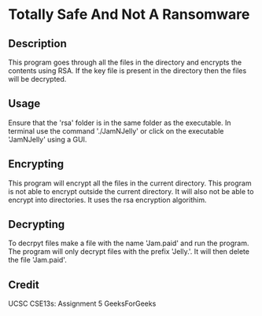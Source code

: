 # Totally Safe And Not A Ransomware

## Description
This program goes through all the files in the directory and encrypts the contents using RSA. If the key file is
present in the directory then the files will be decrypted.

## Usage
Ensure that the 'rsa' folder is in the same folder as the executable. In terminal use the command './JamNJelly' 
or click on the executable 'JamNJelly' using a GUI. 

## Encrypting
This program will encrypt all the files in the current directory. This program is not able to encrypt outside the
current directory. It will also not be able to encrypt into directories. It uses the rsa encryption algorithim.

## Decrypting
To decrpyt files make a file with the name 'Jam.paid' and run the program. The program will only decrypt files with the
prefix 'Jelly.'. It will then delete the file 'Jam.paid'.

## Credit
UCSC CSE13s: Assignment 5
GeeksForGeeks
